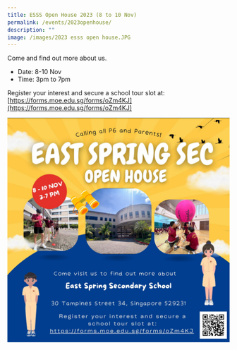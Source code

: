 ```yaml
---
title: ESSS Open House 2023 (8 to 10 Nov)
permalink: /events/2023openhouse/
description: ""
image: /images/2023 esss open house.JPG
---
```

Come and find out more about us.

* Date: 8-10 Nov
* Time: 3pm to 7pm

Register your interest and secure a school tour slot at: [https://forms.moe.edu.sg/forms/oZm4KJ](https://forms.moe.edu.sg/forms/oZm4KJ)

![](/images/2023%20esss%20open%20house.JPG)
